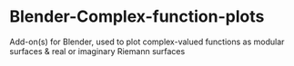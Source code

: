 # Blender-Complex-function-plots
Add-on(s) for Blender, used to plot complex-valued functions as modular surfaces & real or imaginary Riemann surfaces
